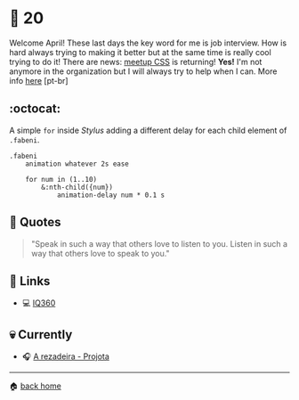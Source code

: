 # :pushpin: 20

Welcome April! These last days the key word for me is job interview. How is hard always trying to making it better but at the same time is really cool trying to do it! There are news: [meetup CSS](https://twitter.com/meetupcss) is returning! **Yes!** I'm not anymore in the organization but I will always try to help when I can. More info [here](https://medium.com/@lfeh/iniciando-e-recome%C3%A7ando-ciclos-312e77d4492d)  [pt-br]

## :octocat:

A simple `for` inside _Stylus_ adding a different delay for each child element of `.fabeni`.

```styl
.fabeni
	animation whatever 2s ease
	
	for num in (1..10)
		&:nth-child({num})
			animation-delay num * 0.1 s
```

## :speech_balloon: Quotes

> "Speak in such a way that others love to listen to you. Listen in such a way that others love to speak to you."

## :link: Links

* :computer: [IQ360](https://www.iq360.com.br/)
 
## :skull: Currently

* :headphones: [A rezadeira - Projota](https://open.spotify.com/track/7nSYnBDOj7zgEPljG8V3Aw?si=K1Wtcs4eQ1u6T3EA4sPi0g)

---

:house: [back home](../../../..#home)
